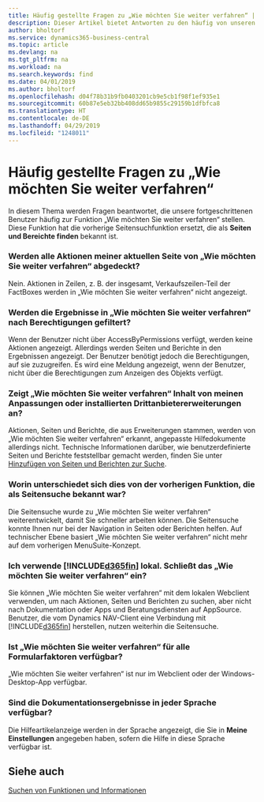 ```yaml
---
title: Häufig gestellte Fragen zu „Wie möchten Sie weiter verfahren“ | Microsoft Docs
description: Dieser Artikel bietet Antworten zu den häufig von unseren Partner und Debitoren über „Wie möchten Sie weiter verfahren“ gestellten Fragen.
author: bholtorf
ms.service: dynamics365-business-central
ms.topic: article
ms.devlang: na
ms.tgt_pltfrm: na
ms.workload: na
ms.search.keywords: find
ms.date: 04/01/2019
ms.author: bholtorf
ms.openlocfilehash: d04f78b31b9fb0403201cb9e5cb1f98f1ef935e1
ms.sourcegitcommit: 60b87e5eb32bb408dd65b9855c29159b1dfbfca8
ms.translationtype: HT
ms.contentlocale: de-DE
ms.lasthandoff: 04/29/2019
ms.locfileid: "1248011"
---
```

# <a name="tell-me-faq"></a>Häufig gestellte Fragen zu „Wie möchten Sie weiter verfahren“
In diesem Thema werden Fragen beantwortet, die unsere fortgeschrittenen Benutzer häufig zur Funktion „Wie möchten Sie weiter verfahren“ stellen. Diese Funktion hat die vorherige Seitensuchfunktion ersetzt, die als **Seiten und Bereichte finden** bekannt ist.

### <a name="are-all-actions-from-my-current-page-discoverable-in-tell-me"></a>Werden alle Aktionen meiner aktuellen Seite von „Wie möchten Sie weiter verfahren“ abgedeckt?
Nein. Aktionen in Zeilen, z. B. der insgesamt, Verkaufszeilen-Teil der FactBoxes werden in „Wie möchten Sie weiter verfahren“ nicht angezeigt.

### <a name="are-the-results-in-tell-me-filtered-by-permissions"></a>Werden die Ergebnisse in „Wie möchten Sie weiter verfahren“ nach Berechtigungen gefiltert?
Wenn der Benutzer nicht über AccessByPermissions verfügt, werden keine Aktionen angezeigt. Allerdings werden Seiten und Berichte in den Ergebnissen angezeigt. Der Benutzer benötigt jedoch die Berechtigungen, auf sie zuzugreifen. Es wird eine Meldung angezeigt, wenn der Benutzer, nicht über die Berechtigungen zum Anzeigen des Objekts verfügt.

### <a name="does-tell-me-display-content-from-my-customizations-or-installed-third-party-extensions"></a>Zeigt „Wie möchten Sie weiter verfahren“ Inhalt von meinen Anpassungen oder installierten Drittanbietererweiterungen an?
Aktionen, Seiten und Berichte, die aus Erweiterungen stammen, werden von „Wie möchten Sie weiter verfahren“ erkannt, angepasste Hilfedokumente allerdings nicht. Technische Informationen darüber, wie benutzerdefinierte Seiten und Berichte feststellbar gemacht werden, finden Sie unter [Hinzufügen von Seiten und Berichten zur Suche](/dynamics365/business-central/dev-itpro/developer/devenv-al-menusuite-functionality).

### <a name="what-makes-this-different-from-what-was-previously-known-as-page-search"></a>Worin unterschiedet sich dies von der vorherigen Funktion, die als Seitensuche bekannt war?
Die Seitensuche wurde zu „Wie möchten Sie weiter verfahren“ weiterentwickelt, damit Sie schneller arbeiten können. Die Seitensuche konnte Ihnen nur bei der Navigation in Seiten oder Berichten helfen. Auf technischer Ebene basiert „Wie möchten Sie weiter verfahren“ nicht mehr auf dem vorherigen MenuSuite-Konzept.

### <a name="i-use-on-premises-included365finincludesd365finmdmd-does-that-include-tell-me"></a>Ich verwende [!INCLUDE[d365fin](includes/d365fin_md.md)] lokal. Schließt das „Wie möchten Sie weiter verfahren“ ein?
Sie können „Wie möchten Sie weiter verfahren“ mit dem lokalen Webclient verwenden, um nach Aktionen, Seiten und Berichten zu suchen, aber nicht nach Dokumentation oder Apps und Beratungsdiensten auf AppSource. Benutzer, die vom Dynamics NAV-Client eine Verbindung mit [!INCLUDE[d365fin](includes/d365fin_md.md)] herstellen, nutzen weiterhin die Seitensuche.

### <a name="is-tell-me-available-for-all-form-factors"></a>Ist „Wie möchten Sie weiter verfahren“ für alle Formularfaktoren verfügbar?
„Wie möchten Sie weiter verfahren“ ist nur im Webclient oder der Windows-Desktop-App verfügbar.

### <a name="are-the-documentation-results-available-in-any-language"></a>Sind die Dokumentationsergebnisse in jeder Sprache verfügbar?
Die Hilfeartikelanzeige werden in der Sprache angezeigt, die Sie in **Meine Einstellungen** angegeben haben, sofern die Hilfe in diese Sprache verfügbar ist.

## <a name="see-also"></a>Siehe auch  
[Suchen von Funktionen und Informationen](ui-search.md)

